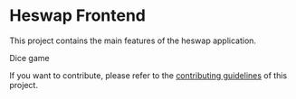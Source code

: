 # Heswap Frontend

This project contains the main features of the heswap application.

Dice game

If you want to contribute, please refer to the [contributing guidelines](./CONTRIBUTING.md) of this project.
